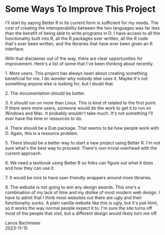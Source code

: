# Some Ways To Improve This Project

I'll start by saying Better R in its current form is sufficient for my needs.
The cost of creating the interoperability between the two languages was far
less than the benefit of being able to write programs in D. I have access
to all the functionality built into R, all the R packages ever written, all the
R code that's ever been written, and the libraries that have ever been given
an R interface.

With that disclaimer out of the way, there are clear opportunities for improvement.
Here's a list of some that I've been thinking about recently.

1\. More users. This project has always been about creating something beneficial
for me. I do wonder why nobody else uses it. Maybe it's not something anyone
else is looking for, but I doubt that.

2\. The documentation should be better.

3\. It should run on more than Linux. This is kind of related to the first point.
If there were more users, someone would do the work to get it to run on Windows
and Mac. It probably wouldn't take much. It's not something I'll ever have
the time or resources to do.

4\. There should be a Dub package. That seems to be how people work with D.
Again, this is a resource problem.

5\. There should be a better way to start a new project using Better R.
I'm not sure what's the best way to proceed. There's non-trivial overhead
with the current approach.

6\. We need a textbook using Better R so folks can figure out what it does
and how they can use it.

7\. It would be nice to have user-friendly wrappers around more libraries.

8\. The website is not going to win any design awards. This one's a combination
of my lack of time and my dislike of most modern web design. I have to admit
that I think most websites out there are ugly and their functionality sucks.
A plain vanilla website like this is ugly, but it's just html, so it works
the way normal people expect it to. I'm sure the site turns off most of the
people that visit, but a different design would likely turn me off.

Lance Bachmeier  
2023-11-15

